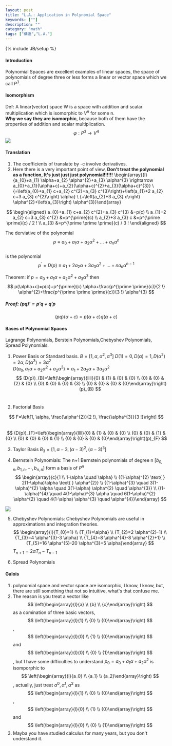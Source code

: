 ```yaml
---
layout: post
title: "L.A.: Application in Polynomial Space"
keywords: [""]
description: ""
category: "math"
tags: ["構造","L.A."]
---
```

{% include JB/setup %}
#### Introduction
Polynomial Spaces are excellent examples of linear spaces, the space of
polynomials of degree three or less forms a linear or vector space which we call
$P^3$. 

#### Isomorphism
Def: A linear(vector) space W is a space with addition and scalar multiplication
which is isomorphic to $V^n$ for some n. <br />
**Why we say they are isomorphic**, because both of them have the properties of
addition and scalar multiplication.  <br />
$$
\varphi: P^{3} \rightarrow V^{4}
$$
<img
src="{{IMAGE_PATH}}/math-structure-linear-algebra-application-polynomial-relation-between-algebra-and-polynomial.png" />
#### Translation
1. The coefficients of translate by -c involve derivatives.
2. Here  there is a very important point of view, **Don't treat the polynomial as
   a function, It's just just just  polynomial!!!!!!**
\begin{array}{l}{a_{0}+a_{1} \alpha+a_{2} \alpha^{2}+a_{3} \alpha^{3}
\rightarrow a_{0}+a_{1}(\alpha+c)+a_{2}(\alpha+c)^{2}+a_{3}(\alpha+c)^{3}} \\
{=\left(a_{0}+a_{1} c+a_{2} c^{2}+a_{3} c^{3}\right)+\left(a_{1}+2 a_{2} c+3
a_{3} c^{2}\right) \alpha} \\ {+\left(a_{2}+3 a_{3} c\right)
\alpha^{2}+\left(a_{3}\right) \alpha^{3}}\end{array}


$$
\begin{aligned} a_{0}+a_{1} c+a_{2} c^{2}+a_{3} c^{3} &=p(c) \\ a_{1}+2 a_{2}
c+3 a_{3} c^{2} &=p^{\prime}(c) \\ a_{2}+3 a_{3} c &=p^{\prime \prime}(c) / 2 !
\\ a_{3} &=p^{\prime \prime \prime}(c) / 3 ! \end{aligned}
$$

The derviative of the polynomial 
$$
p \equiv a_{0}+a_{1} \alpha+a_{2} \alpha^{2}+\dots+a_{n} \alpha^{n}
$$ <br />
is the polynomial <br />
$$
p^{\prime}=D(p) \equiv a_{1}+2 a_{2} \alpha+3 a_{3} \alpha^{2}+\dots+n a_{n}
\alpha^{n-1}
$$

Theorem: if $p=a_0+a_1\alpha+a_2\alpha^2+a_3\alpha^3$ then
$$
p(\alpha+c)=p(c)+p^{\prime}(c) \alpha+\frac{p^{\prime \prime}(c)}{2 !}
\alpha^{2}+\frac{p^{\prime \prime \prime}(c)}{3 !} \alpha^{3}
$$

##### Proof: $(pq)\prime=p\prime q+q\prime p$
$$
(pq)(\alpha+c)=p(\alpha +c)q(\alpha +c)$$

#### Bases of Polynomial Spaces
Lagrange Polynomials, Berstein Polynomials,Chebyshev Polynomials, Spread
Polynomials.
1. Power Basis or Standard basis.  $B=[1,\alpha,\alpha^2,\alpha^3]$
$D(1)=0, D(\alpha)=1, D(\alpha^2)=2\alpha,D(\alpha^3)=3\alpha^2$ <br />
$D(a_0,a_1\alpha+a_2\alpha^2+a_2\alpha^3)=a_1+2a_2\alpha+3a_3\alpha^2$ <br />
$$
(D(p))_{B}=\left(\begin{array}{llll}{0} & {1} & {0} & {0} \\ {0} & {0} & {2} &
{0} \\ {0} & {0} & {0} & {3} \\ {0} & {0} & {0} & {0}\end{array}\right)(p)_{B}
$$ <br />

2. Factorial Basis

$$
F=\left[1, \alpha, \frac{\alpha^{2}}{2 !}, \frac{\alpha^{3}}{3 !}\right]
$$ <br />
$$
(D(p))_{F}=\left(\begin{array}{llll}{0} & {1} & {0} & {0} \\ {0} & {0} & {1} &
{0} \\ {0} & {0} & {0} & {1} \\ {0} & {0} & {0} & {0}\end{array}\right)(p)_{F}
$$

3. Taylor Basis
$B_3=[1,\alpha-3,(\alpha-3)^2,(\alpha-3)^3]$

4. Bernstein Polynomials: The n+1 Bernstein polynomials of degree n $[b_{0,n},b_{1,n},
\cdots,b_{n,n}]$ form a basis of $P^n$ <br />
$$
\begin{array}{c}{1 \\
1-\alpha \quad \alpha} \\ 
{(1-\alpha)^{2} \text{ } 2(1-\alpha)\alpha \text{ }
\alpha^{2}} \\ {(1-\alpha)^{3} \quad 3(1-\alpha)^{2} \alpha \quad 3(1-\alpha)
\alpha^{2} \quad \alpha^{3}} \\
{(1-\alpha)^{4} \quad  4(1-\alpha)^{3} \alpha \quad
6(1-\alpha)^{2} \alpha^{2} \quad 4(1-\alpha) \alpha^{3} \quad
\alpha^{4}}\end{array}
$$

<img
src="{{IMAGE_PATH}}/math-structure-linear-algebra-application-polynomial-bernstein-polynomial-space.png" />


5. Chebyshev Polynomials: Chebyshev Polynomials are useful in approximations and
   integration theories.
$$
\begin{array}{l}{T_{0}=1} \\ {T_{1}=\alpha} \\ {T_{2}=2 \alpha^{2}-1} \\
{T_{3}=4 \alpha^{3}-3 \alpha} \\ {T_{4}=8 \alpha^{4}-8 \alpha^{2}+1} \\
{T_{5}=16 \alpha^{5}-20 \alpha^{3}+5 \alpha}\end{array}
$$
$T_{n+1}=2\alpha T_n-T_{n-1}$

6. Spread Polynomials
#### Galois
1. polynomial space and vector space are isomorphic, I know, I know, but, there
   are still something that not so intuitive, what's that confuse me.
2. The reason is you treat a vector like
$$
\left(\begin{array}{l}{a} \\ {b} \\
{c}\end{array}\right)
$$
as a comination of three basic vectors, 
$$
\left(\begin{array}{l}{1} \\ {0} \\
{0}\end{array}\right)
$$,
$$
\left(\begin{array}{l}{0} \\ {1} \\
{0}\end{array}\right)
$$
and 
$$
\left(\begin{array}{l}{0} \\ {0} \\
{1}\end{array}\right)
$$, but I have some difficulties to understand $p_0=a_0+a_1\alpha+a_2\alpha^2$ 
is isomporphic to
$$
\left(\begin{array}{l}{a_0} \\ {a_1} \\
{a_2}\end{array}\right)
$$, actually, just treat $\alpha^0,\alpha^1,\alpha^2$ as 
$$
\left(\begin{array}{l}{1} \\ {0} \\
{0}\end{array}\right)
$$,
$$
\left(\begin{array}{l}{0} \\ {1} \\
{0}\end{array}\right)
$$
and 
$$
\left(\begin{array}{l}{0} \\ {0} \\
{1}\end{array}\right)
$$
3. Mayba you have studied calculus for many years, but you don't understand it.
